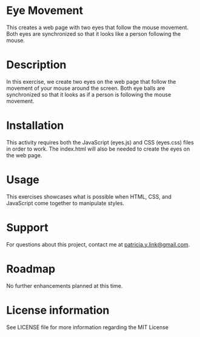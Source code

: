 # Eye Movement
This creates a web page with two eyes that follow the mouse movement. Both eyes are synchronized so that it looks like a person following the mouse.

# Description
In this exercise, we create two eyes on the web page that follow the movement of your mouse around the screen.  Both eye balls are synchronized so that it looks as if a person is following the mouse movement. 

# Installation
This activity requires both the JavaScript (eyes.js) and CSS (eyes.css) files in order to work.  The index.html will also be needed to create the eyes on the web page. 

# Usage
This exercises showcases what is possible when HTML, CSS, and JavaScript come together to manipulate styles.

# Support
For questions about this project, contact me at patricia.y.link@gmail.com.

# Roadmap
No further enhancements planned at this time.

# License information
See LICENSE file for more information regarding the MIT License